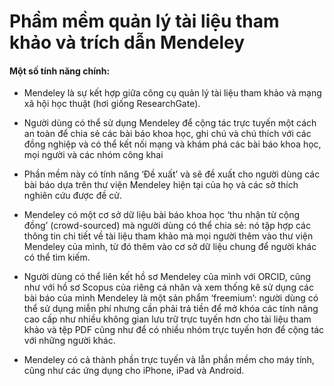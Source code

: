 # Phầm mềm quản lý tài liệu tham khảo và trích dẫn Mendeley
#### Một số tính năng chính:
* Mendeley là sự kết hợp giữa công cụ quản lý tài liệu tham khảo và mạng xã hội học thuật (hơi giống ResearchGate). 

* Người dùng có thể sử dụng Mendeley để cộng tác trực tuyến một cách an toàn để chia sẻ các bài báo khoa học, ghi chú và chú thích với các đồng nghiệp và có thể kết nối mạng và khám phá các bài báo khoa học, mọi người và các nhóm công khai

* Phần mềm này có tính năng ‘Đề xuất’ và sẽ đề xuất cho người dùng các bài báo dựa trên thư viện Mendeley hiện tại của họ  và các sở thích nghiên cứu được đề cử.

* Mendeley có một cơ sở dữ liệu bài báo khoa học ‘thu nhận từ cộng đồng’ (crowd-sourced) mà người dùng có thể chia sẻ: nó tập hợp các thông tin chi tiết về tài liệu tham khảo mà mọi người thêm vào thư viện Mendeley của mình, từ đó thêm vào cơ sở dữ liệu chung để người khác có thể tìm kiếm.

* Người dùng có thể liên kết hồ sơ Mendeley của mình với ORCID, cũng như với hồ sơ Scopus của riêng cá nhân và xem thống kê sử dụng các bài báo của mình
Mendeley là một sản phẩm ‘freemium’: người dùng có thể sử dụng miễn phí nhưng cần phải trả tiền để mở khóa các tính năng cao cấp như nhiều không gian lưu trữ trực tuyến hơn cho tài liệu tham khảo và tệp PDF cũng như để có nhiều nhóm trực tuyến hơn để cộng tác với những người khác.

* Mendeley có cả thành phần trực tuyến và lẫn phần mềm cho máy tính, cũng như các ứng dụng cho iPhone, iPad và Android.